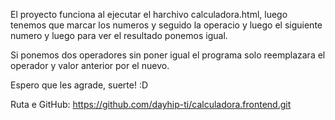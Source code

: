 El proyecto funciona al ejecutar el harchivo calculadora.html, luego tenemos que 
marcar los numeros y seguido la operacio y luego el siguiente numero y luego para ver
el resultado ponemos igual.

Si ponemos dos operadores sin poner igual el programa solo reemplazara el operador y valor
anterior por el nuevo.

Espero que les agrade, suerte! :D 

Ruta e GitHub:
https://github.com/dayhip-ti/calculadora.frontend.git